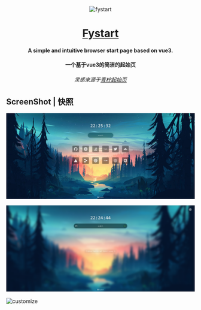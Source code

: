 <div align="center"> 

![fystart](/public/favicon.ico)
# [Fystart](https://fystart.deeptrain.net/)

#### A simple and intuitive browser start page based on vue3.
#### 一个基于vue3的简洁的起始页
###### 灵感来源于[青柠起始页](https://limestart.cn)

</div>


## ScreenShot | 快照
![main](/screenshot/main.png)

![search](/screenshot/search.png)

![customize](/screenshot/customize.png)